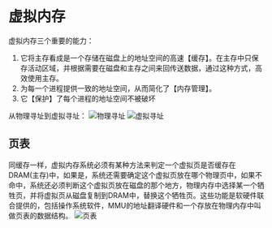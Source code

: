 # 虚拟内存

虚拟内存三个重要的能力：

1. 它将主存看成是一个存储在磁盘上的地址空间的高速【缓存】。在主存中只保存活动区域，并根据需要在磁盘和主存之间来回传送数据，通过这种方式，高效使用主存。
2. 为每一个进程提供一致的地址空间，从而简化了【内存管理】。
3. 它【保护】了每个进程的地址空间不被破坏

从物理寻址到虚拟寻址：
![物理寻址](../../../image/CSAPP/CSAPP_C9-1.png)
![虚拟寻址](../../../image/CSAPP/CSAPP_C9-2.png)


## 页表
同缓存一样，虚拟内存系统必须有某种方法来判定一个虚拟页是否缓存在DRAM(主存)中，如果是，系统还需要确定这个虚拟页放在哪个物理页中，如果不命中，系统还必须判断这个虚拟页放在磁盘的那个地方，物理内存中选择某一个牺牲页，并将虚拟页从磁盘复制到DRAM中，替换这个牺牲页。这些功能是软硬件联合提供的，包括操作系统软件，MMU的地址翻译硬件和一个存放在物理内存中叫做页表的数据结构。
![页表](../../../image/CSAPP/CSAPP_C9-3.png)




